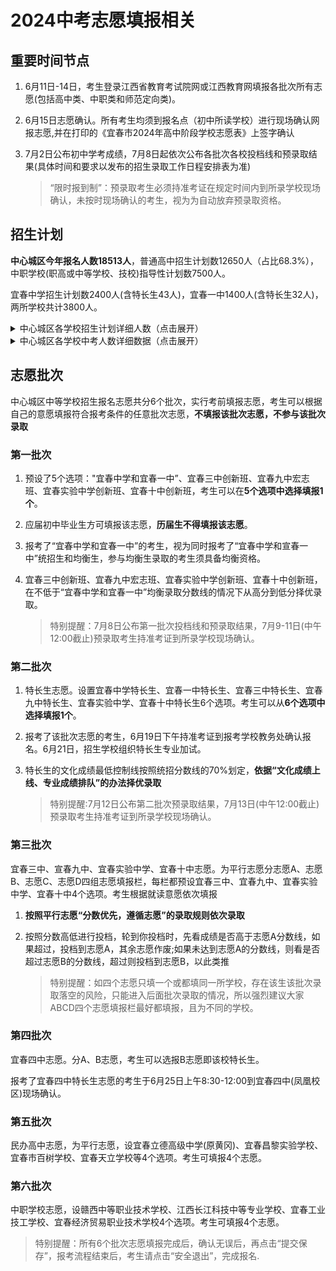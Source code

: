 # 2024中考志愿填报相关

## 重要时间节点

1. 6月11日-14日，考生登录江西省教育考试院网或江西教育网填报各批次所有志愿(包括高中类、中职类和师范定向类)。

2. 6月15日志愿确认。所有考生均须到报名点（初中所读学校）进行现场确认网报志愿,并在打印的《宜春市2024年高中阶段学校志愿表》上签字确认

3. 7月2日公布初中学考成绩，7月8日起依次公布各批次各校投档线和预录取结果(具体时间和要求以发布的招生录取工作日程安排表为准)

   > “限时报到制”：预录取考生必须持准考证在规定时间内到所录学校现场确认，未按时现场确认的考生，视为为自动放弃预录取资格。

## 招生计划

**中心城区今年报名人数18513人**，普通高中招生计划数12650人（占比68.3%），中职学校(职高或中等学校、技校)指导性计划数7500人。

宜春中学招生计划数2400人(含特长生43人)，宜春一中1400人(含特长生32人)，两所学校共计3800人。


<details>
<summary>中心城区各学校招生计划详细人数（点击展开） </summary>

数据来源：[《宜春市中心城区2024年高中阶段学校招生办法》](https://mp.weixin.qq.com/s/mQmDyqeerjQRTMAc5IYLdw)

|         学校名称         | 总计划(人) |                             备注                             |
| :----------------------: | :--------: | :----------------------------------------------------------: |
|         宜春中学         |    2400    |                        含特长生 43人                         |
|         宣春一中         |    1400    |                        含特长生 32 人                        |
|         宣春三中         |   14001    | 含课改实验班 90人、创新班 100人、特长生 164人(含市队校办24人) |
|         宣春九中         |    1600    |         含宏志班100人、特长生 80人(含市队校办 35 人)         |
|       宣春实验中学       |    500     |          含课改实验班 70人、创新班50、特长生 25 人           |
|         宜春十中         |    800     |         含创新班 50人、特长生 60人(含市队校办 20人)          |
|         宜春四中         |    850     |                        含特长生 40人                   |
|     宜春立德高级中学     |    1300    |               |
|     宜春昌黎实验学校     |    1300    |              |
|       宜春百树学校       |    500     |                 |
|       宜春天立学校       |    600     |            |
|   赣西中等职业技术学校   |    1000    |         |
| 江西长江科技中等专业学校 |    2500    |                  |
|     宣春工业技工学校     |    2500    |                        |
| 宣春经济贸易职业技术学校 |    1500    |               |

</details>

<details>
<summary>中心城区各学校中考人数详细数据（点击展开） </summary>

| 序号 |        学校        | 中考生人数 |
| :--: | :----------------: | :--------: |
|  1   |      宜春八中      |    1399    |
|  2   |      经都学校      |    1020    |
|  3   |      实验中学      |    1002    |
|  4   |      宜阳学校      |    894     |
|  5   |      袁州学校      |    893     |
|  6   |  宜春黄冈实验学校  |    845     |
|  7   |      宜春四中      |    748     |
|  8   |      宜春七中      |    718     |
|  9   |   宜春市宜阳二中   |    714     |
|  10  |   宜春市第十中学   |    688     |
|  11  |      彬江中学      |    652     |
|  12  |      慈化中学      |    644     |
|  13  |      官园学校      |    529     |
|  14  | 宜春市昌黎实验学校 |    473     |
|  15  |      伯塘中学      |    462     |
|  16  |      湖田中学      |    461     |
|  17  |      西村中学      |    454     |
|  18  |      三阳中学      |    446     |
|  19  |      宜春五中      |    432     |
|  20  | 宜春百树外国语学校 |    400     |
|  21  |      宜春三中      |    363     |
|  22  |   宜春市数圆中学   |    356     |
|  23  |  宜春市新康府学校  |    297     |
|  24  |      金瑞中学      |    288     |
|  25  |      洪塘中学      |    284     |
|  26  |      天台中学      |    263     |
|  27  |      温汤中学      |    227     |
|  28  |      南庙中学      |    214     |
|  29  |      新田中学      |    193     |
|  30  |      寨下中学      |    184     |
|  31  |      宜春九中      |    183     |
|  32  |      柏木中学      |    180     |
|  33  |      水江中学      |    166     |
|  34  |      芦村中学      |    156     |
|  35  |      渥江中学      |    153     |
|  36  |      明珠学校      |    152     |
|  37  |      辽市中学      |    148     |
|  38  |      楠木中学      |    148     |
|  39  |      洪江中学      |    130     |
|  40  |      竹亭中学      |    128     |
|  41  |      合浦中学      |    119     |
|  42  |     飞剑潭中学     |     88     |
|  43  |    宜春天立学校    |     80     |
|  44  |     丰顶山中学     |     52     |
|  45  |     天台山中学     |     35     |

</details>

## 志愿批次

中心城区中等学校招生报名志愿共分6个批次，实行考前填报志愿，考生可以根据自己的意愿填报符合报考条件的任意批次志愿，**不填报该批次志愿，不参与该批次录取**

### 第一批次

1. 预设了5个选项："宜春中学和宜春一中”、宜春三中创新班、宜春九中宏志班、宜春实验中学创新班、宜春十中创新班，考生可以在**5个选项中选择填报1个**。

2. 应届初中毕业生方可填报该志愿，**历届生不得填报该志愿**。

3. 报考了“宜春中学和宜春一中”的考生，视为同时报考了“宜春中学和宣春一中”统招生和均衡生，参与均衡生录取的考生须具备均衡资格。

4. 宜春三中创新班、宜春九中宏志班、宜春实验中学创新班、宜春十中创新班，在不低于“宜春中学和宜春一中”均衡录取分数线的情况下从高分到低分择优录取。

   > 特别提醒：7月8日公布第一批次投档线和预录取结果，7月9-11日(中午12:00截止)预录取考生持准考证到所录学校现场确认。

### 第二批次

1. 特长生志愿。设置宜春中学特长生、宜春一中特长生、宜春三中特长生、宜春九中特长生、宜春实验中学、宜春十中特长生6个选项。考生可以从**6个选项中选择填报1个**。

2. 报考了该批次志愿的考生，6月19日下午持准考证到报考学校教务处确认报名。6月21日，招生学校组织特长生专业加试。

3. 特长生的文化成绩最低控制线按照统招分数线的70%划定，**依据“文化成绩上线、专业成绩排队”的办法择优录取**

   > 特别提醒:7月12日公布第二批次预录取结果，7月13日(中午12:00截止)预录取考生持准考证到所录学校现场确认。

### 第三批次

宜春三中、宣春九中、宜春实验中学、宜春十中志愿。为平行志愿分志愿A、志愿B、志愿C、志愿D四组志愿填报栏，每栏都预设宜春三中、宜春九中、宜春实验中学、宜春十中4个选项。考生根据就读意愿依次填报

1. **按照平行志愿“分数优先，遵循志愿”的录取规则依次录取**

2. 按照分数高低进行投档，轮到你投档时，先看成绩是否高于志愿A分数线，如果超过，投档到志愿A，其余志愿作废;如果未达到志愿A的分数线，则看是否超过志愿B的分数线，超过则投档到志愿B，以此类推

   > 特别提醒：如四个志愿只填一个或都填同一所学校，存在该生该批次录取落空的风险，只能进入后面批次录取的情况，所以强烈建议大家ABCD四个志愿填报栏最好都填报，且为不同的学校。

### 第四批次

宜春四中志愿。分A、B志愿，考生可以选报B志愿即该校特长生。

报考了宜春四中特长生志愿的考生于6月25日上午8:30-12:00到宜春四中(凤凰校区)现场确认。

### 第五批次

民办高中志愿，为平行志愿，设宜春立德高级中学(原黄冈)、宜春昌黎实验学校、宜春市百树学校、宜春天立学校等4个选项。考生可填报4个志愿。

### 第六批次

中职学校志愿，设赣西中等职业技术学校、江西长江科技中等专业学校、宜春工业技工学校、宜春经济贸易职业技术学校4个选项。考生可填报4个志愿。

> 特别提醒：所有6个批次志愿填报完成后，确认无误后，再点击“提交保存”，报考流程结束后，考生请点击“安全退出”，完成报名.